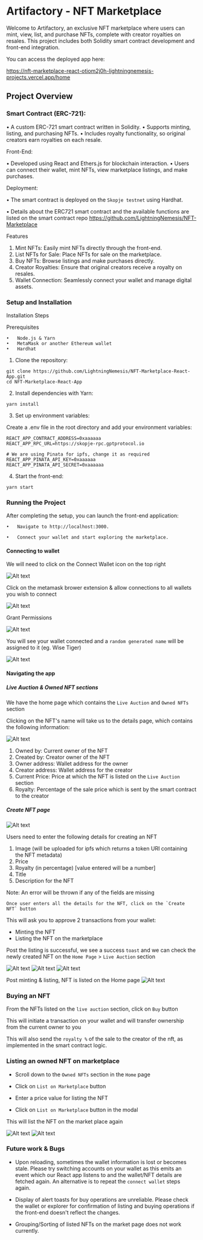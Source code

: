 # Artifactory - NFT Marketplace

Welcome to Artifactory, an exclusive NFT marketplace where users can mint, view, list, and purchase NFTs, complete with creator royalties on resales. This project includes both Solidity smart contract development and front-end integration.

You can access the deployed app here:

https://nft-marketplace-react-otiom2j0h-lightningnemesis-projects.vercel.app/home

## Project Overview

### Smart Contract (ERC-721):

• A custom ERC-721 smart contract written in Solidity.
• Supports minting, listing, and purchasing NFTs.
• Includes royalty functionality, so original creators earn royalties on each resale.

Front-End:

• Developed using React and Ethers.js for blockchain interaction.
• Users can connect their wallet, mint NFTs, view marketplace listings, and make purchases.

Deployment:

• The smart contract is deployed on the `Skopje testnet` using Hardhat.

• Details about the ERC721 smart contract and the available functions are listed on the smart contract repo
https://github.com/LightningNemesis/NFT-Marketplace

Features

1. Mint NFTs: Easily mint NFTs directly through the front-end.
2. List NFTs for Sale: Place NFTs for sale on the marketplace.
3. Buy NFTs: Browse listings and make purchases directly.
4. Creator Royalties: Ensure that original creators receive a royalty on resales.
5. Wallet Connection: Seamlessly connect your wallet and manage digital assets.

### Setup and Installation

Installation Steps

Prerequisites

    •	Node.js & Yarn
    •	MetaMask or another Ethereum wallet
    •	Hardhat

1. Clone the repository:

```
git clone https://github.com/LightningNemesis/NFT-Marketplace-React-App.git
cd NFT-Marketplace-React-App
```

2. Install dependencies with Yarn:

```
yarn install
```

3. Set up environment variables:

Create a .env file in the root directory and add your environment variables:

```
REACT_APP_CONTRACT_ADDRESS=0xaaaaaa
REACT_APP_RPC_URL=https://skopje-rpc.gptprotocol.io

# We are using Pinata for ipfs, change it as required
REACT_APP_PINATA_API_KEY=0xaaaaaa
REACT_APP_PINATA_API_SECRET=0xaaaaaa
```

4. Start the front-end:

```
yarn start
```

### Running the Project

After completing the setup, you can launch the front-end application:

    •	Navigate to http://localhost:3000.

    •	Connect your wallet and start exploring the marketplace.

#### Connecting to wallet

We will need to click on the Connect Wallet icon on the top right

![Alt text](./src/assets/readme/connect-to-wallet.png)

Click on the metamask brower extension & allow connections to all wallets you wish to connect

![Alt text](./src/assets/readme/connect-to-wallet-2.png)

Grant Permissions

![Alt text](./src/assets/readme/connect-to-wallet-3.png)

You will see your wallet connected and a `random generated name` will be assigned to it (eg. Wise Tiger)

![Alt text](./src/assets/readme/wallet-connected.png)

#### Navigating the app

##### Live Auction & Owned NFT sections

We have the home page which contains the `Live Auction` and `Owned NFTs` section

Clicking on the NFT's name will take us to the details page, which contains the following information:

![Alt text](./src/assets/readme/NFT-details.png)

1. Owned by: Current owner of the NFT
2. Created by: Creator owner of the NFT
3. Owner address: Wallet address for the owner
4. Creator address: Wallet address for the creator
5. Current Price: Price at which the NFT is listed on the `Live Auction` section
6. Royalty: Percentage of the sale price which is sent by the smart contract to the creator

##### Create NFT page

![Alt text](./src/assets/readme/CreateNFT.png)

Users need to enter the following details for creating an NFT

1. Image (will be uploaded for ipfs which returns a token URI containing the NFT metadata)
2. Price
3. Royalty (in percentage) [value entered will be a number]
4. Title
5. Description for the NFT

Note: An error will be thrown if any of the fields are missing

    Once user enters all the details for the NFT, click on the `Create NFT` button

This will ask you to approve 2 transactions from your wallet:

- Minting the NFT
- Listing the NFT on the marketplace

Post the listing is successful, we see a success `toast` and we can check the newly created NFT on the `Home Page` > `Live Auction` section

![Alt text](./src/assets/readme/minting.png)
![Alt text](./src/assets/readme/approval-metamask.png)
![Alt text](./src/assets/readme/create-success.png)

Post minting & listing, NFT is listed on the Home page
![Alt text](./src/assets/readme/live-after-create.png)

### Buying an NFT

From the NFTs listed on the `live auction` section, click on `Buy` button

This will initiate a transaction on your wallet and will transfer ownership from the current owner to you

This will also send the `royalty %` of the sale to the creator of the nft, as implemented in the smart contract logic.

### Listing an owned NFT on marketplace

- Scroll down to the `Owned NFTs` section in the `Home` page

- Click on `List on Marketplace` button

- Enter a price value for listing the NFT

- Click on `List on Marketplace` button in the modal

This will list the NFT on the market place again

![Alt text](./src/assets/readme/price-list.png)
![Alt text](./src/assets/readme/listing.png)

### Future work & Bugs

- Upon reloading, sometimes the wallet information is lost or becomes stale. Please try switching accounts on your wallet as this emits an event which our React app listens to and the wallet/NFT details are fetched again.
  An alternative is to repeat the `connect wallet` steps again.

- Display of alert toasts for buy operations are unreliable. Please check the wallet or explorer for confirmation of listing and buying operations if the front-end doesn't reflect the changes.

- Grouping/Sorting of listed NFTs on the market page does not work currently.
